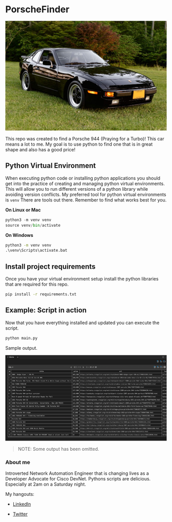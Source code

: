 # PorscheFinder

![Porsche](./img/porsche.jpg)

This repo was created to find a Porsche 944 (Praying for a Turbo)! This car means a lot to me. My goal is to use python to find one that is in great shape and also has a good price!

## Python Virtual Environment

When executing python code or installing python applications you should get into the practice of creating and managing python virtual environments.
This will allow you to run different versions of a python library while avoiding version conflicts. My preferred tool for python virtual environments is `venv`
There are tools out there. Remember to find what works best for you.

**On Linux or Mac**

```python
python3 -m venv venv
source venv/bin/activate
```

**On Windows**

```cmd
python3 -m venv venv
.\venv\Scripts\activate.bat
```

## Install project requirements

Once you have your virtual environment setup install the python libraries that are required for this repo.

```bash
pip install -r requirements.txt
```

## Example: Script in action

Now that you have everything installed and updated you can execute the script.

```bash
python main.py
```

Sample output.

![Sample](./img/sample.png)

>NOTE: Some output has been omitted.



### About me

Introverted Network Automation Engineer that is changing lives as a Developer Advocate for Cisco DevNet. Pythons scripts are delicious. Especially at 2am on a Saturday night.

My hangouts:

- [LinkedIn](https://www.linkedin.com/in/duanlightfoot/)

- [Twitter](https://twitter.com/labeveryday)